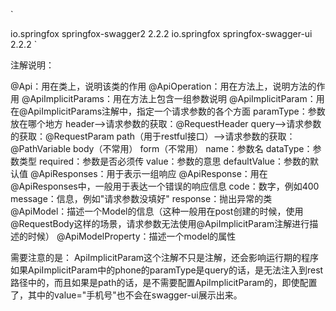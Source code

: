 `
<!--swagger2 start-->
<dependency>
    <groupId>io.springfox</groupId>
    <artifactId>springfox-swagger2</artifactId>
    <version>2.2.2</version>
</dependency>
<dependency>
    <groupId>io.springfox</groupId>
    <artifactId>springfox-swagger-ui</artifactId>
    <version>2.2.2</version>
</dependency>
<!--swagger2 end-->
`


注解说明：

@Api：用在类上，说明该类的作用
@ApiOperation：用在方法上，说明方法的作用
@ApiImplicitParams：用在方法上包含一组参数说明
@ApiImplicitParam：用在@ApiImplicitParams注解中，指定一个请求参数的各个方面
paramType：参数放在哪个地方
header-->请求参数的获取：@RequestHeader
query-->请求参数的获取：@RequestParam
path（用于restful接口）-->请求参数的获取：@PathVariable
body（不常用）
form（不常用）
name：参数名
dataType：参数类型
required：参数是否必须传
value：参数的意思
defaultValue：参数的默认值
@ApiResponses：用于表示一组响应
@ApiResponse：用在@ApiResponses中，一般用于表达一个错误的响应信息
code：数字，例如400
message：信息，例如"请求参数没填好"
response：抛出异常的类
@ApiModel：描述一个Model的信息（这种一般用在post创建的时候，使用@RequestBody这样的场景，请求参数无法使用@ApiImplicitParam注解进行描述的时候）
@ApiModelProperty：描述一个model的属性


需要注意的是：
ApiImplicitParam这个注解不只是注解，还会影响运行期的程序
如果ApiImplicitParam中的phone的paramType是query的话，是无法注入到rest路径中的，而且如果是path的话，是不需要配置ApiImplicitParam的，即使配置了，其中的value="手机号"也不会在swagger-ui展示出来。

